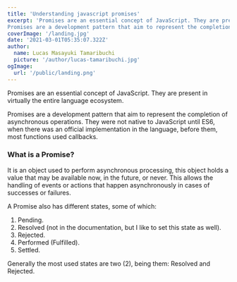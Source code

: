 ```yaml
---
title: 'Understanding javascript promises'
excerpt: 'Promises are an essential concept of JavaScript. They are present in virtually the entire language ecosystem.
Promises are a development pattern that aim to represent the completion of asynchronous operations. They were not native to JavaScript until ES6, when there was an official implementation in the language, before them, most functions used callbacks.'
coverImage: '/landing.jpg'
date: '2021-03-01T05:35:07.322Z'
author:
  name: Lucas Masayuki Tamaribuchi
  picture: '/author/lucas-tamaribuchi.jpg'
ogImage:
  url: '/public/landing.png'
---
```


Promises are an essential concept of JavaScript. They are present in virtually the entire language ecosystem.

Promises are a development pattern that aim to represent the completion of asynchronous operations. They were not native to JavaScript until ES6, when there was an official implementation in the language, before them, most functions used callbacks.

### What is a Promise?

It is an object used to perform asynchronous processing, this object holds a value that may be available now, in the future, or never. This allows the handling of events or actions that happen asynchronously in cases of successes or failures.

A Promise also has different states, some of which:

1. Pending.
2. Resolved (not in the documentation, but I like to set this state as well).
3. Rejected.
4. Performed (Fulfilled).
5. Settled.

Generally the most used states are two (2), being them: Resolved and Rejected.
